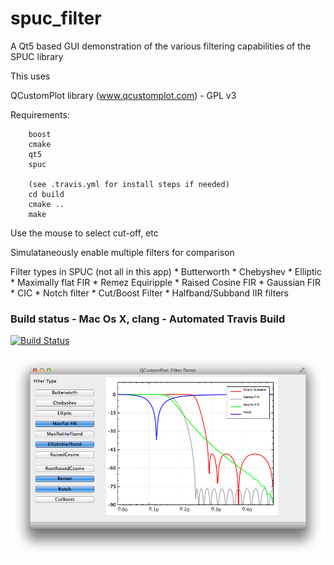 spuc_filter
===========

A Qt5 based GUI demonstration of the various filtering capabilities of the SPUC library

This uses 

QCustomPlot library (www.qcustomplot.com) - GPL v3

Requirements:

		boost
		cmake
		qt5
		spuc

		(see .travis.yml for install steps if needed)
		cd build
		cmake ..
		make


Use the mouse to select cut-off, etc

Simulataneously enable multiple filters for comparison

Filter types in SPUC (not all in this app)
	* Butterworth
	* Chebyshev
	* Elliptic
	* Maximally flat FIR
	* Remez Equiripple
	* Raised Cosine FIR
	* Gaussian FIR
	* CIC
	* Notch filter
	* Cut/Boost Filter
	* Halfband/Subband IIR filters
	   

### Build status - Mac Os X, clang - Automated Travis Build
[![Build Status](https://travis-ci.org/audiofilter/spuc_filter.png)](https://travis-ci.org/audiofilter/spuc_filter)


![Demo App](app.png "Demo App")
